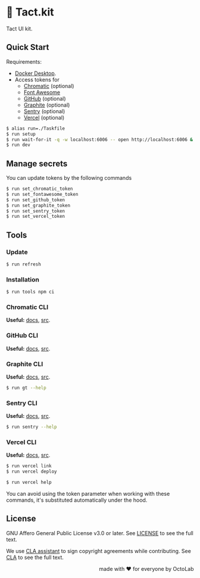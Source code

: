 # 🎁 Tact.kit

Tact UI kit.

## Quick Start

Requirements:

- [Docker Desktop][Docker].
- Access tokens for
  - [Chromatic][] (optional)
  - [Font Awesome][]
  - [GitHub][] (optional)
  - [Graphite][] (optional)
  - [Sentry][] (optional)
  - [Vercel][] (optional)

[Chromatic]:      https://www.chromatic.com/
[Docker]:         https://www.docker.com/products/docker-desktop/
[Font Awesome]:   https://fontawesome.com/
[GitHub]:         https://cli.github.com/
[Graphite]:       https://graphite.dev/
[Sentry]:         https://sentry.io/welcome/
[Vercel]:         https://vercel.com/

```bash
$ alias run=./Taskfile
$ run setup
$ run wait-for-it -q -w localhost:6006 -- open http://localhost:6006 &
$ run dev
```

## Manage secrets

You can update tokens by the following commands

```bash
$ run set_chromatic_token
$ run set_fontawesome_token
$ run set_github_token
$ run set_graphite_token
$ run set_sentry_token
$ run set_vercel_token
```

## Tools

### Update

```bash
$ run refresh
```

### Installation

```bash
$ run tools npm ci
```

### Chromatic CLI
**Useful:** [docs][Chromatic CLI], [src](https://github.com/chromaui/chromatic-cli).

### GitHub CLI
**Useful:** [docs][GitHub CLI], [src](https://github.com/cli/cli).

### Graphite CLI
**Useful:** [docs][Graphite CLI], [src](https://github.com/withgraphite/graphite-cli).

```bash
$ run gt --help
```

### Sentry CLI
**Useful:** [docs][Sentry CLI], [src](https://github.com/getsentry/sentry-cli).

```bash
$ run sentry --help
```

### Vercel CLI
**Useful:** [docs][Vercel CLI], [src](https://github.com/vercel/vercel).

```bash
$ run vercel link
$ run vercel deploy

$ run vercel help
```

You can avoid using the token parameter when working with these commands,
it's substituted automatically under the hood.

[Chromatic CLI]:    https://www.chromatic.com/docs/cli
[Docker CLI]:       https://docs.docker.com/engine/reference/commandline/cli/
[GitHub CLI]:       https://cli.github.com/
[Graphite CLI]:     https://graphite.dev/docs/graphite-cli
[Sentry CLI]:       https://docs.sentry.io/product/cli/
[Vercel CLI]:       https://vercel.com/docs/cli

## License

GNU Affero General Public License v3.0 or later.
See [LICENSE](LICENSE) to see the full text.

We use [CLA assistant][] to sign copyright agreements while contributing.
See [CLA][] to see the full text.

[CLA]:                https://gist.github.com/kamilsk/44221b6834a6cdc273b5e3411224f8be
[CLA assistant]:      https://cla-assistant.io/tact-app/kit
[CLA assistant.src]:  https://github.com/cla-assistant/cla-assistant

<p align="right">made with ❤️ for everyone by OctoLab</p>
